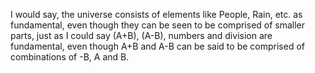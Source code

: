 I would say, the universe consists of elements like People, Rain, etc. as fundamental, even though they can be seen to be comprised of smaller parts, just as I could say (A+B), (A-B), numbers and division are fundamental, even though A+B and A-B can be said to be comprised of combinations of -B, A and B.